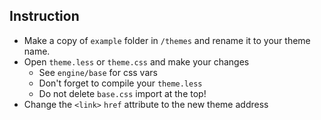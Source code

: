 ## Instruction

-   Make a copy of `example` folder in `/themes` and rename it to your theme name.
-   Open `theme.less` or `theme.css` and make your changes
    -   See `engine/base` for css vars
    -   Don't forget to compile your `theme.less`
    -   Do not delete `base.css` import at the top!
-   Change the `<link>` `href` attribute to the new theme address
